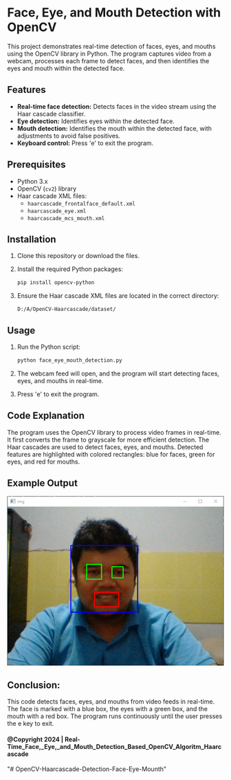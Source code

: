 # Face, Eye, and Mouth Detection with OpenCV

This project demonstrates real-time detection of faces, eyes, and mouths using the OpenCV library in Python. The program captures video from a webcam, processes each frame to detect faces, and then identifies the eyes and mouth within the detected face.

## Features

- **Real-time face detection:** Detects faces in the video stream using the Haar cascade classifier.
- **Eye detection:** Identifies eyes within the detected face.
- **Mouth detection:** Identifies the mouth within the detected face, with adjustments to avoid false positives.
- **Keyboard control:** Press 'e' to exit the program.

## Prerequisites

- Python 3.x
- OpenCV (`cv2`) library
- Haar cascade XML files:
  - `haarcascade_frontalface_default.xml`
  - `haarcascade_eye.xml`
  - `haarcascade_mcs_mouth.xml`

## Installation

1. Clone this repository or download the files.

2. Install the required Python packages:
    ```bash
    pip install opencv-python
    ```

3. Ensure the Haar cascade XML files are located in the correct directory:
    ```text
    D:/A/OpenCV-Haarcascade/dataset/
    ```

## Usage

1. Run the Python script:
    ```bash
    python face_eye_mouth_detection.py
    ```

2. The webcam feed will open, and the program will start detecting faces, eyes, and mouths in real-time.

3. Press 'e' to exit the program.

## Code Explanation

The program uses the OpenCV library to process video frames in real-time. It first converts the frame to grayscale for more efficient detection. The Haar cascades are used to detect faces, eyes, and mouths. Detected features are highlighted with colored rectangles: blue for faces, green for eyes, and red for mouths.

## Example Output

![Example Output](img/gb1.jpg)

## Conclusion:

This code detects faces, eyes, and mouths from video feeds in real-time. The face is marked with a blue box, the eyes with a green box, and the mouth with a red box. The program runs continuously until the user presses the e key to exit.

#### @Copyright 2024 | Real-Time_Face,_Eye,_and_Mouth_Detection_Based_OpenCV_Algoritm_Haarcascade

"# OpenCV-Haarcascade-Detection-Face-Eye-Mounth" 